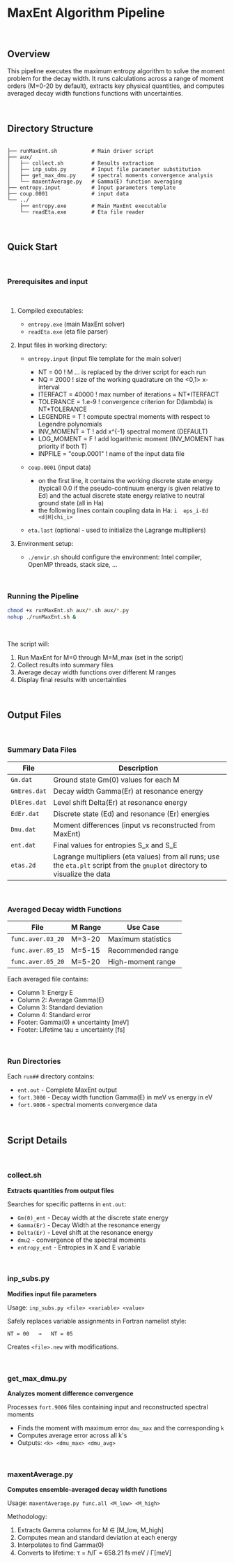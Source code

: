 # MaxEnt Algorithm Pipeline

&nbsp;

## Overview

This pipeline executes the maximum entropy algorithm to solve the moment problem for the decay width. It runs calculations across a range of moment orders (M=0-20 by default), extracts key physical quantities, and computes averaged decay width functions functions with uncertainties.

&nbsp;

## Directory Structure

```

├── runMaxEnt.sh           # Main driver script
├── aux/
│   ├── collect.sh         # Results extraction
│   ├── inp_subs.py        # Input file parameter substitution
│   ├── get_max_dmu.py     # spectral moments convergence analysis
│   └── maxentAverage.py   # Gamma(E) function averaging
├── entropy.input          # Input parameters template
├── coup.0001              # input data
└── ../
    ├── entropy.exe        # Main MaxEnt executable
    └── readEta.exe        # Eta file reader
```
&nbsp;

## Quick Start

&nbsp;

### Prerequisites and input

&nbsp;

1. Compiled executables:
   - `entropy.exe` (main MaxEnt solver)
   - `readEta.exe` (eta file parser)

2. Input files in working directory:
   - `entropy.input` (input file template for the main solver)
        * NT = 00               ! M ... is replaced by the driver script for each run
        * NQ = 2000             ! size of the working quadrature on the <0,1> x-interval
        * ITERFACT = 40000      ! max number of iterations = NT*ITERFACT
        * TOLERANCE = 1.e-9     ! convergence criterion for D(lambda) is NT*TOLERANCE
        * LEGENDRE = T          ! compute spectral moments with respect to Legendre polynomials
        * INV_MOMENT = T        ! add x^{-1} spectral moment (DEFAULT)
        * LOG_MOMENT = F        ! add logarithmic moment (INV_MOMENT has priority if both T)
        * INPFILE = "coup.0001" ! name of the input data file
        
   - `coup.0001` (input data)
        * on the first line, it contains the working discrete state energy (typicall 0.0 if the pseudo-continuum energy is given relative to Ed) and the actual discrete state energy relative to neutral ground state (all in Ha)
        * the following lines contain coupling data in Ha: `i  eps_i-Ed   <d|H|chi_i>`
   - `eta.last` (optional - used to initialize the Lagrange multipliers)

3. Environment setup:
   - `./envir.sh` should configure the environment: Intel compiler, OpenMP threads, stack size, ...

   &nbsp;
   
### Running the Pipeline

```bash
chmod +x runMaxEnt.sh aux/*.sh aux/*.py
nohup ./runMaxEnt.sh & 
```

&nbsp;

The script will:
1. Run MaxEnt for M=0 through M=M_max (set in the script)
2. Collect results into summary files
3. Average decay width functions over different M ranges
4. Display final results with uncertainties

&nbsp;

## Output Files

&nbsp;

### Summary Data Files

| File | Description |
|------|-------------|
| `Gm.dat` | Ground state Gm(0) values for each M |
| `GmEres.dat` | Decay width Gamma(Er) at resonance energy |
| `DlEres.dat` | Level shift Delta(Er) at resonance energy |
| `EdEr.dat` | Discrete state (Ed) and resonance (Er) energies |
| `Dmu.dat` | Moment differences (input vs reconstructed from MaxEnt) |
| `ent.dat` | Final values for entropies S_x and S_E |
| `etas.2d` | Lagrange multipliers (eta values) from all runs; use the `eta.plt` script from the `gnuplot` directory to visualize the data |

&nbsp;

### Averaged Decay width Functions

| File | M Range | Use Case |
|------|---------|----------|
| `func.aver.03_20` | M=3-20 | Maximum statistics |
| `func.aver.05_15` | M=5-15 | Recommended range |
| `func.aver.05_20` | M=5-20 | High-moment range |

Each averaged file contains:
- Column 1: Energy E
- Column 2: Average Gamma(E)
- Column 3: Standard deviation
- Column 4: Standard error
- Footer: Gamma(0) ± uncertainty [meV]
- Footer: Lifetime tau ± uncertainty [fs]

&nbsp;

### Run Directories

Each `run##` directory contains:
- `ent.out` - Complete MaxEnt output
- `fort.3000` - Decay width function Gamma(E) in meV vs energy in eV
- `fort.9006` - spectral moments convergence data

&nbsp;

## Script Details

&nbsp;

### collect.sh

**Extracts quantities from output files**

Searches for specific patterns in `ent.out`:
- `Gm(0)_ent` - Decay width at the discrete state energy
- `Gamma(Er)` - Decay Width at the resonance energy
- `Delta(Er)` - Level shift at the resonance energy
- `dmu2` - convergence of the spectral moments
- `entropy_ent` - Entropies in X and E variable

&nbsp;

### inp_subs.py

**Modifies input file parameters**

Usage: `inp_subs.py <file> <variable> <value>`

Safely replaces variable assignments in Fortran namelist style:
```
NT = 00   →   NT = 05
```

Creates `<file>.new` with modifications.

&nbsp;

### get_max_dmu.py

**Analyzes moment difference convergence**

Processes `fort.9006` files containing input and reconstructed spectral moments
- Finds the moment with maximum error `dmu_max` and the corresponding `k`
- Computes average error across all k's
- Outputs: `<k> <dmu_max> <dmu_avg>`

&nbsp;

### maxentAverage.py

**Computes ensemble-averaged decay width functions**

Usage: `maxentAverage.py func.all <M_low> <M_high>`

Methodology:
1. Extracts Gamma columns for M ∈ [M_low, M_high]
2. Computes mean and standard deviation at each energy
3. Interpolates to find Gamma(0)
4. Converts to lifetime: τ = ℏ/Γ = 658.21 fs·meV / Γ[meV]
